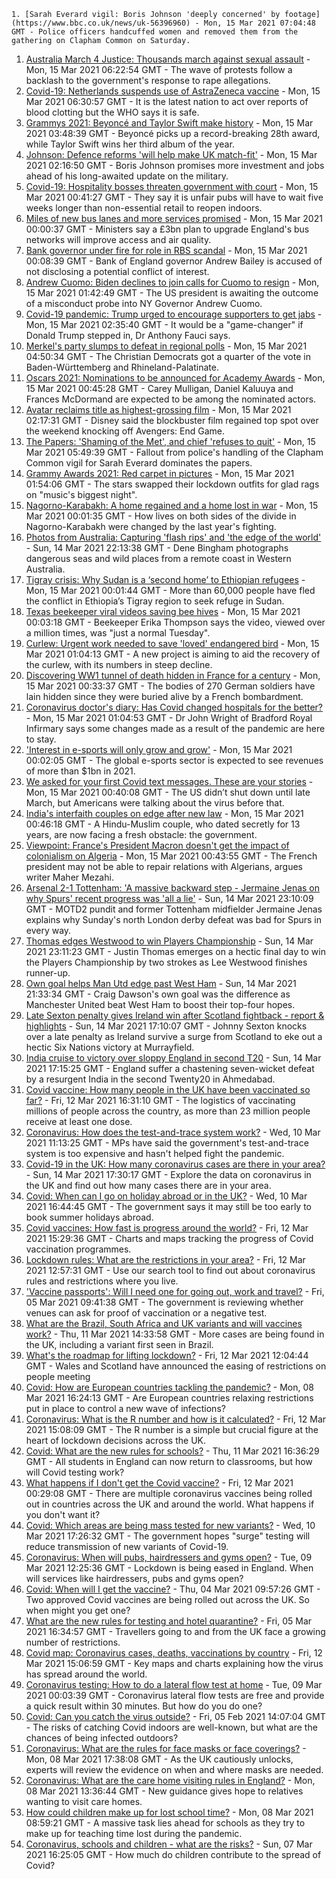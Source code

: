 
    1. [Sarah Everard vigil: Boris Johnson 'deeply concerned' by footage](https://www.bbc.co.uk/news/uk-56396960) - Mon, 15 Mar 2021 07:04:48 GMT - Police officers handcuffed women and removed them from the gathering on Clapham Common on Saturday.
1. [Australia March 4 Justice: Thousands march against sexual assault](https://www.bbc.co.uk/news/world-australia-56397170) - Mon, 15 Mar 2021 06:22:54 GMT - The wave of protests follow a backlash to the government's response to rape allegations.
1. [Covid-19: Netherlands suspends use of AstraZeneca vaccine](https://www.bbc.co.uk/news/world-europe-56397157) - Mon, 15 Mar 2021 06:30:57 GMT - It is the latest nation to act over reports of blood clotting but the WHO says it is safe.
1. [Grammys 2021: Beyoncé and Taylor Swift make history](https://www.bbc.co.uk/news/entertainment-arts-56397324) - Mon, 15 Mar 2021 03:48:39 GMT - Beyoncé picks up a record-breaking 28th award, while Taylor Swift wins her third album of the year.
1. [Johnson: Defence reforms 'will help make UK match-fit'](https://www.bbc.co.uk/news/uk-politics-56391994) - Mon, 15 Mar 2021 02:16:50 GMT - Boris Johnson promises more investment and jobs ahead of his long-awaited update on the military.
1. [Covid-19: Hospitality bosses threaten government with court](https://www.bbc.co.uk/news/business-56397029) - Mon, 15 Mar 2021 00:41:27 GMT - They say it is unfair pubs will have to wait five weeks longer than non-essential retail to reopen indoors.
1. [Miles of new bus lanes and more services promised](https://www.bbc.co.uk/news/business-56395526) - Mon, 15 Mar 2021 00:00:37 GMT - Ministers say a £3bn plan to upgrade England's bus networks will improve access and air quality.
1. [Bank governor under fire for role in RBS scandal](https://www.bbc.co.uk/news/business-56395534) - Mon, 15 Mar 2021 00:08:39 GMT - Bank of England governor Andrew Bailey is accused of not disclosing a potential conflict of interest.
1. [Andrew Cuomo: Biden declines to join calls for Cuomo to resign](https://www.bbc.co.uk/news/world-us-canada-56397156) - Mon, 15 Mar 2021 01:42:49 GMT - The US president is awaiting the outcome of a misconduct probe into NY Governor Andrew Cuomo.
1. [Covid-19 pandemic: Trump urged to encourage supporters to get jabs](https://www.bbc.co.uk/news/world-us-canada-56397150) - Mon, 15 Mar 2021 02:35:40 GMT - It would be a "game-changer" if Donald Trump stepped in, Dr Anthony Fauci says.
1. [Merkel's party slumps to defeat in regional polls](https://www.bbc.co.uk/news/world-europe-56395672) - Mon, 15 Mar 2021 04:50:34 GMT - The Christian Democrats got a quarter of the vote in Baden-Württemberg and Rhineland-Palatinate.
1. [Oscars 2021: Nominations to be announced for Academy Awards](https://www.bbc.co.uk/news/entertainment-arts-56363640) - Mon, 15 Mar 2021 00:45:28 GMT - Carey Mulligan, Daniel Kaluuya and Frances McDormand are expected to be among the nominated actors.
1. [Avatar reclaims title as highest-grossing film](https://www.bbc.co.uk/news/business-56397511) - Mon, 15 Mar 2021 02:17:31 GMT - Disney said the blockbuster film regained top spot over the weekend knocking off Avengers: End Game.
1. [The Papers: 'Shaming of the Met', and chief 'refuses to quit'](https://www.bbc.co.uk/news/blogs-the-papers-56396945) - Mon, 15 Mar 2021 05:49:39 GMT - Fallout from police's handling of the Clapham Common vigil for Sarah Everard dominates the papers.
1. [Grammy Awards 2021: Red carpet in pictures](https://www.bbc.co.uk/news/entertainment-arts-56396203) - Mon, 15 Mar 2021 01:54:06 GMT - The stars swapped their lockdown outfits for glad rags on "music's biggest night".
1. [Nagorno-Karabakh: A home regained and a home lost in war](https://www.bbc.co.uk/news/world-europe-56379811) - Mon, 15 Mar 2021 00:01:35 GMT - How lives on both sides of the divide in Nagorno-Karabakh were changed by the last year's fighting.
1. [Photos from Australia: Capturing 'flash rips' and 'the edge of the world'](https://www.bbc.co.uk/news/world-australia-56369145) - Sun, 14 Mar 2021 22:13:38 GMT - Dene Bingham photographs dangerous seas and wild places from a remote coast in Western Australia.
1. [Tigray crisis: Why Sudan is a ‘second home’ to Ethiopian refugees](https://www.bbc.co.uk/news/world-africa-56374725) - Mon, 15 Mar 2021 00:01:44 GMT - More than 60,000 people have fled the conflict in Ethiopia’s Tigray region to seek refuge in Sudan.
1. [Texas beekeeper viral videos saving bee hives](https://www.bbc.co.uk/news/science-environment-56396914) - Mon, 15 Mar 2021 00:03:18 GMT - Beekeeper Erika Thompson says the video, viewed over a million times, was "just a normal Tuesday".
1. [Curlew: Urgent work needed to save 'loved' endangered bird](https://www.bbc.co.uk/news/uk-england-gloucestershire-56370427) - Mon, 15 Mar 2021 01:04:13 GMT - A new project is aiming to aid the recovery of the curlew, with its numbers in steep decline.
1. [Discovering WW1 tunnel of death hidden in France for a century](https://www.bbc.co.uk/news/world-europe-56370510) - Mon, 15 Mar 2021 00:33:37 GMT - The bodies of 270 German soldiers have lain hidden since they were buried alive by a French bombardment.
1. [Coronavirus doctor's diary: Has Covid changed hospitals for the better?](https://www.bbc.co.uk/news/health-56379088) - Mon, 15 Mar 2021 01:04:53 GMT - Dr John Wright of Bradford Royal Infirmary says some changes made as a result of the pandemic are here to stay.
1. ['Interest in e-sports will only grow and grow'](https://www.bbc.co.uk/news/business-56334015) - Mon, 15 Mar 2021 00:02:05 GMT - The global e-sports sector is expected to see revenues of more than $1bn in 2021.
1. [We asked for your first Covid text messages. These are your stories](https://www.bbc.co.uk/news/world-us-canada-56338916) - Mon, 15 Mar 2021 00:40:08 GMT - The US didn’t shut down until late March, but Americans were talking about the virus before that.
1. [India's interfaith couples on edge after new law](https://www.bbc.co.uk/news/world-asia-india-56330206) - Mon, 15 Mar 2021 00:46:18 GMT - A Hindu-Muslim couple, who dated secretly for 13 years, are now facing a fresh obstacle: the government.
1. [Viewpoint: France's President Macron doesn't get the impact of colonialism on Algeria](https://www.bbc.co.uk/news/world-africa-56360817) - Mon, 15 Mar 2021 00:43:55 GMT - The French president may not be able to repair relations with Algerians, argues writer Maher Mezahi.
1. [Arsenal 2-1 Tottenham: 'A massive backward step - Jermaine Jenas on why Spurs' recent progress was 'all a lie'](https://www.bbc.co.uk/sport/football/56393306) - Sun, 14 Mar 2021 23:10:09 GMT - MOTD2 pundit and former Tottenham midfielder Jermaine Jenas explains why Sunday's north London derby defeat was bad for Spurs in every way.
1. [Thomas edges Westwood to win Players Championship](https://www.bbc.co.uk/sport/golf/56396738) - Sun, 14 Mar 2021 23:11:23 GMT - Justin Thomas emerges on a hectic final day to win the Players Championship by two strokes as Lee Westwood finishes runner-up.
1. [Own goal helps Man Utd edge past West Ham](https://www.bbc.co.uk/sport/football/56247548) - Sun, 14 Mar 2021 21:33:34 GMT - Craig Dawson's own goal was the difference as Manchester United beat West Ham to boost their top-four hopes.
1. [Late Sexton penalty gives Ireland win after Scotland fightback - report & highlights](https://www.bbc.co.uk/sport/rugby-union/56366817) - Sun, 14 Mar 2021 17:10:07 GMT - Johnny Sexton knocks over a late penalty as Ireland survive a surge from Scotland to eke out a hectic Six Nations victory at Murrayfield.
1. [India cruise to victory over sloppy England in second T20](https://www.bbc.co.uk/sport/cricket/56394537) - Sun, 14 Mar 2021 17:15:25 GMT - England suffer a chastening seven-wicket defeat by a resurgent India in the second Twenty20 in Ahmedabad.
1. [Covid vaccine: How many people in the UK have been vaccinated so far?](https://www.bbc.co.uk/news/health-55274833) - Fri, 12 Mar 2021 16:31:10 GMT - The logistics of vaccinating millions of people across the country, as more than 23 million people receive at least one dose.
1. [Coronavirus: How does the test-and-trace system work?](https://www.bbc.co.uk/news/explainers-52442754) - Wed, 10 Mar 2021 11:13:25 GMT - MPs have said the government's test-and-trace system is too expensive and hasn't helped fight the pandemic.
1. [Covid-19 in the UK: How many coronavirus cases are there in your area?](https://www.bbc.co.uk/news/uk-51768274) - Sun, 14 Mar 2021 17:30:17 GMT - Explore the data on coronavirus in the UK and find out how many cases there are in your area.
1. [Covid: When can I go on holiday abroad or in the UK?](https://www.bbc.co.uk/news/explainers-52646738) - Wed, 10 Mar 2021 16:44:45 GMT - The government says it may still be too early to book summer holidays abroad.
1. [Covid vaccines: How fast is progress around the world?](https://www.bbc.co.uk/news/world-56237778) - Fri, 12 Mar 2021 15:29:36 GMT - Charts and maps tracking the progress of Covid vaccination programmes.
1. [Lockdown rules: What are the restrictions in your area?](https://www.bbc.co.uk/news/uk-54373904) - Fri, 12 Mar 2021 12:57:31 GMT - Use our search tool to find out about coronavirus rules and restrictions where you live.
1. ['Vaccine passports': Will I need one for going out, work and travel?](https://www.bbc.co.uk/news/explainers-55718553) - Fri, 05 Mar 2021 09:41:38 GMT - The government is reviewing whether venues can ask for proof of vaccination or a negative test.
1. [What are the Brazil, South Africa and UK variants and will vaccines work?](https://www.bbc.co.uk/news/health-55659820) - Thu, 11 Mar 2021 14:33:58 GMT - More cases are being found in the UK, including a variant first seen in Brazil.
1. [What's the roadmap for lifting lockdown?](https://www.bbc.co.uk/news/explainers-52530518) - Fri, 12 Mar 2021 12:04:44 GMT - Wales and Scotland have announced the easing of restrictions on people meeting
1. [Covid: How are European countries tackling the pandemic?](https://www.bbc.co.uk/news/explainers-53640249) - Mon, 08 Mar 2021 16:24:13 GMT - Are European countries relaxing restrictions put in place to control a new wave of infections?
1. [Coronavirus: What is the R number and how is it calculated?](https://www.bbc.co.uk/news/health-52473523) - Fri, 12 Mar 2021 15:08:09 GMT - The R number is a simple but crucial figure at the heart of lockdown decisions across the UK.
1. [Covid: What are the new rules for schools?](https://www.bbc.co.uk/news/education-51643556) - Thu, 11 Mar 2021 16:36:29 GMT - All students in England can now return to classrooms, but how will Covid testing work?
1. [What happens if I don't get the Covid vaccine?](https://www.bbc.co.uk/news/health-56359242) - Fri, 12 Mar 2021 00:29:08 GMT - There are multiple coronavirus vaccines being rolled out in countries across the UK and around the world. What happens if you don't want it?
1. [Covid: Which areas are being mass tested for new variants?](https://www.bbc.co.uk/news/explainers-54872039) - Wed, 10 Mar 2021 17:26:32 GMT - The government hopes "surge" testing will reduce transmission of new variants of Covid-19.
1. [Coronavirus: When will pubs, hairdressers and gyms open?](https://www.bbc.co.uk/news/explainers-53349989) - Tue, 09 Mar 2021 12:25:36 GMT - Lockdown is being eased in England. When will services like hairdressers, pubs and gyms open?
1. [Covid: When will I get the vaccine?](https://www.bbc.co.uk/news/health-55045639) - Thu, 04 Mar 2021 09:57:26 GMT - Two approved Covid vaccines are being rolled out across the UK. So when might you get one?
1. [What are the new rules for testing and hotel quarantine?](https://www.bbc.co.uk/news/explainers-52544307) - Fri, 05 Mar 2021 16:34:57 GMT - Travellers going to and from the UK face a growing number of restrictions.
1. [Covid map: Coronavirus cases, deaths, vaccinations by country](https://www.bbc.co.uk/news/world-51235105) - Fri, 12 Mar 2021 15:06:59 GMT - Key maps and charts explaining how the virus has spread around the world.
1. [Coronavirus testing: How to do a lateral flow test at home](https://www.bbc.co.uk/news/health-56326456) - Tue, 09 Mar 2021 00:03:39 GMT - Coronavirus lateral flow tests are free and provide a quick result within 30 minutes. But how do you do one?
1. [Covid: Can you catch the virus outside?](https://www.bbc.co.uk/news/explainers-55680305) - Fri, 05 Feb 2021 14:07:04 GMT - The risks of catching Covid indoors are well-known, but what are the chances of being infected outdoors?
1. [Coronavirus: What are the rules for face masks or face coverings?](https://www.bbc.co.uk/news/health-51205344) - Mon, 08 Mar 2021 17:38:08 GMT - As the UK cautiously unlocks, experts will review the evidence on when and where masks are needed.
1. [Coronavirus: What are the care home visiting rules in England?](https://www.bbc.co.uk/news/explainers-53503712) - Mon, 08 Mar 2021 13:36:44 GMT - New guidance gives hope to relatives wanting to visit care homes.
1. [How could children make up for lost school time?](https://www.bbc.co.uk/news/explainers-55938837) - Mon, 08 Mar 2021 08:59:21 GMT - A massive task lies ahead for schools as they try to make up for teaching time lost during the pandemic.
1. [Coronavirus, schools and children - what are the risks?](https://www.bbc.co.uk/news/health-52003804) - Sun, 07 Mar 2021 16:25:05 GMT - How much do children contribute to the spread of Covid?

